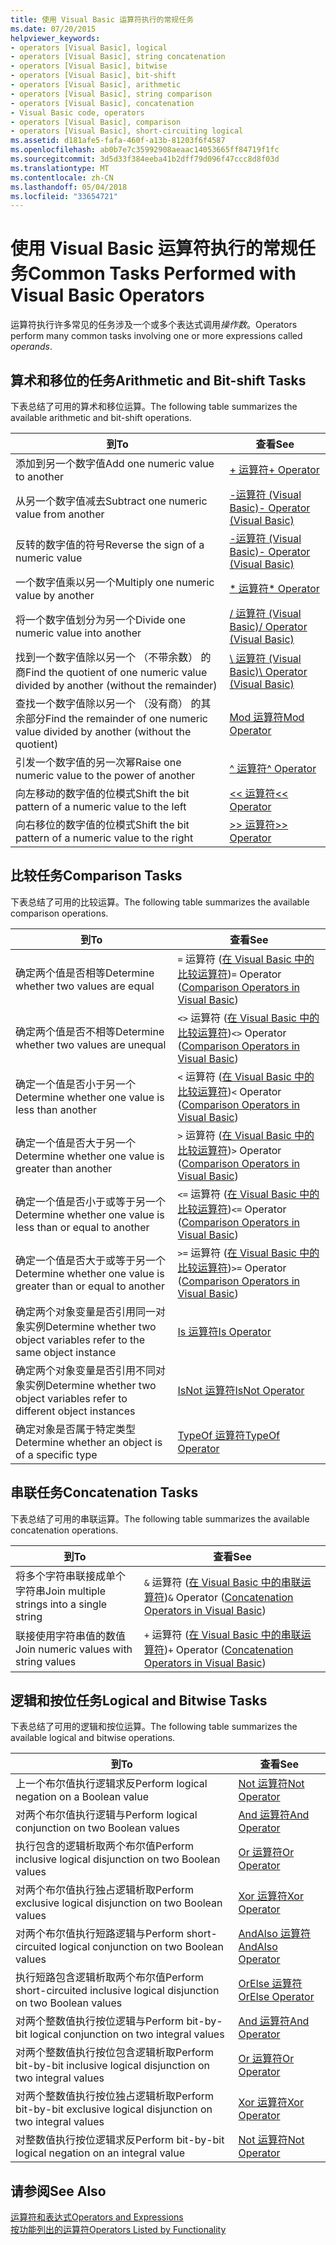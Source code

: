 ```yaml
---
title: 使用 Visual Basic 运算符执行的常规任务
ms.date: 07/20/2015
helpviewer_keywords:
- operators [Visual Basic], logical
- operators [Visual Basic], string concatenation
- operators [Visual Basic], bitwise
- operators [Visual Basic], bit-shift
- operators [Visual Basic], arithmetic
- operators [Visual Basic], string comparison
- operators [Visual Basic], concatenation
- Visual Basic code, operators
- operators [Visual Basic], comparison
- operators [Visual Basic], short-circuiting logical
ms.assetid: d181afe5-fafa-460f-a13b-81203f6f4587
ms.openlocfilehash: ab0b7e7c35992908aeaac14053665ff84719f1fc
ms.sourcegitcommit: 3d5d33f384eeba41b2dff79d096f47ccc8d8f03d
ms.translationtype: MT
ms.contentlocale: zh-CN
ms.lasthandoff: 05/04/2018
ms.locfileid: "33654721"
---
```

# <a name="common-tasks-performed-with-visual-basic-operators"></a><span data-ttu-id="4943b-102">使用 Visual Basic 运算符执行的常规任务</span><span class="sxs-lookup"><span data-stu-id="4943b-102">Common Tasks Performed with Visual Basic Operators</span></span>
<span data-ttu-id="4943b-103">运算符执行许多常见的任务涉及一个或多个表达式调用*操作数*。</span><span class="sxs-lookup"><span data-stu-id="4943b-103">Operators perform many common tasks involving one or more expressions called *operands*.</span></span>  
  
## <a name="arithmetic-and-bit-shift-tasks"></a><span data-ttu-id="4943b-104">算术和移位的任务</span><span class="sxs-lookup"><span data-stu-id="4943b-104">Arithmetic and Bit-shift Tasks</span></span>  
 <span data-ttu-id="4943b-105">下表总结了可用的算术和移位运算。</span><span class="sxs-lookup"><span data-stu-id="4943b-105">The following table summarizes the available arithmetic and bit-shift operations.</span></span>  
  
|<span data-ttu-id="4943b-106">到</span><span class="sxs-lookup"><span data-stu-id="4943b-106">To</span></span>|<span data-ttu-id="4943b-107">查看</span><span class="sxs-lookup"><span data-stu-id="4943b-107">See</span></span>|  
|---|---|  
|<span data-ttu-id="4943b-108">添加到另一个数字值</span><span class="sxs-lookup"><span data-stu-id="4943b-108">Add one numeric value to another</span></span>|[<span data-ttu-id="4943b-109">+ 运算符</span><span class="sxs-lookup"><span data-stu-id="4943b-109">+ Operator</span></span>](../../../../visual-basic/language-reference/operators/addition-operator.md)|  
|<span data-ttu-id="4943b-110">从另一个数字值减去</span><span class="sxs-lookup"><span data-stu-id="4943b-110">Subtract one numeric value from another</span></span>|[<span data-ttu-id="4943b-111">-运算符 (Visual Basic)</span><span class="sxs-lookup"><span data-stu-id="4943b-111">- Operator (Visual Basic)</span></span>](../../../../visual-basic/language-reference/operators/subtraction-operator.md)|  
|<span data-ttu-id="4943b-112">反转的数字值的符号</span><span class="sxs-lookup"><span data-stu-id="4943b-112">Reverse the sign of a numeric value</span></span>|[<span data-ttu-id="4943b-113">-运算符 (Visual Basic)</span><span class="sxs-lookup"><span data-stu-id="4943b-113">- Operator (Visual Basic)</span></span>](../../../../visual-basic/language-reference/operators/subtraction-operator.md)|  
|<span data-ttu-id="4943b-114">一个数字值乘以另一个</span><span class="sxs-lookup"><span data-stu-id="4943b-114">Multiply one numeric value by another</span></span>|[<span data-ttu-id="4943b-115">\* 运算符</span><span class="sxs-lookup"><span data-stu-id="4943b-115">\* Operator</span></span>](../../../../visual-basic/language-reference/operators/multiplication-operator.md)|  
|<span data-ttu-id="4943b-116">将一个数字值划分为另一个</span><span class="sxs-lookup"><span data-stu-id="4943b-116">Divide one numeric value into another</span></span>|[<span data-ttu-id="4943b-117">/ 运算符 (Visual Basic)</span><span class="sxs-lookup"><span data-stu-id="4943b-117">/ Operator (Visual Basic)</span></span>](../../../../visual-basic/language-reference/operators/floating-point-division-operator.md)|  
|<span data-ttu-id="4943b-118">找到一个数字值除以另一个 （不带余数） 的商</span><span class="sxs-lookup"><span data-stu-id="4943b-118">Find the quotient of one numeric value divided by another (without the remainder)</span></span>|[<span data-ttu-id="4943b-119">\ 运算符 (Visual Basic)</span><span class="sxs-lookup"><span data-stu-id="4943b-119">\ Operator (Visual Basic)</span></span>](../../../../visual-basic/language-reference/operators/integer-division-operator.md)|  
|<span data-ttu-id="4943b-120">查找一个数字值除以另一个 （没有商） 的其余部分</span><span class="sxs-lookup"><span data-stu-id="4943b-120">Find the remainder of one numeric value divided by another (without the quotient)</span></span>|[<span data-ttu-id="4943b-121">Mod 运算符</span><span class="sxs-lookup"><span data-stu-id="4943b-121">Mod Operator</span></span>](../../../../visual-basic/language-reference/operators/mod-operator.md)|  
|<span data-ttu-id="4943b-122">引发一个数字值的另一次幂</span><span class="sxs-lookup"><span data-stu-id="4943b-122">Raise one numeric value to the power of another</span></span>|[<span data-ttu-id="4943b-123">^ 运算符</span><span class="sxs-lookup"><span data-stu-id="4943b-123">^ Operator</span></span>](../../../../visual-basic/language-reference/operators/exponentiation-operator.md)|  
|<span data-ttu-id="4943b-124">向左移动的数字值的位模式</span><span class="sxs-lookup"><span data-stu-id="4943b-124">Shift the bit pattern of a numeric value to the left</span></span>|[<span data-ttu-id="4943b-125"><\< 运算符</span><span class="sxs-lookup"><span data-stu-id="4943b-125"><\< Operator</span></span>](../../../../visual-basic/language-reference/operators/left-shift-operator.md)|  
|<span data-ttu-id="4943b-126">向右移位的数字值的位模式</span><span class="sxs-lookup"><span data-stu-id="4943b-126">Shift the bit pattern of a numeric value to the right</span></span>|[<span data-ttu-id="4943b-127">>> 运算符</span><span class="sxs-lookup"><span data-stu-id="4943b-127">>> Operator</span></span>](../../../../visual-basic/language-reference/operators/right-shift-operator.md)|  
  
## <a name="comparison-tasks"></a><span data-ttu-id="4943b-128">比较任务</span><span class="sxs-lookup"><span data-stu-id="4943b-128">Comparison Tasks</span></span>  
 <span data-ttu-id="4943b-129">下表总结了可用的比较运算。</span><span class="sxs-lookup"><span data-stu-id="4943b-129">The following table summarizes the available comparison operations.</span></span>  
  
|<span data-ttu-id="4943b-130">到</span><span class="sxs-lookup"><span data-stu-id="4943b-130">To</span></span>|<span data-ttu-id="4943b-131">查看</span><span class="sxs-lookup"><span data-stu-id="4943b-131">See</span></span>|  
|---|---|  
|<span data-ttu-id="4943b-132">确定两个值是否相等</span><span class="sxs-lookup"><span data-stu-id="4943b-132">Determine whether two values are equal</span></span>|<span data-ttu-id="4943b-133">`=` 运算符 ([在 Visual Basic 中的比较运算符](../../../../visual-basic/programming-guide/language-features/operators-and-expressions/comparison-operators.md))</span><span class="sxs-lookup"><span data-stu-id="4943b-133">`=` Operator ([Comparison Operators in Visual Basic](../../../../visual-basic/programming-guide/language-features/operators-and-expressions/comparison-operators.md))</span></span>|  
|<span data-ttu-id="4943b-134">确定两个值是否不相等</span><span class="sxs-lookup"><span data-stu-id="4943b-134">Determine whether two values are unequal</span></span>|<span data-ttu-id="4943b-135">`<>` 运算符 ([在 Visual Basic 中的比较运算符](../../../../visual-basic/programming-guide/language-features/operators-and-expressions/comparison-operators.md))</span><span class="sxs-lookup"><span data-stu-id="4943b-135">`<>` Operator ([Comparison Operators in Visual Basic](../../../../visual-basic/programming-guide/language-features/operators-and-expressions/comparison-operators.md))</span></span>|  
|<span data-ttu-id="4943b-136">确定一个值是否小于另一个</span><span class="sxs-lookup"><span data-stu-id="4943b-136">Determine whether one value is less than another</span></span>|<span data-ttu-id="4943b-137">`<` 运算符 ([在 Visual Basic 中的比较运算符](../../../../visual-basic/programming-guide/language-features/operators-and-expressions/comparison-operators.md))</span><span class="sxs-lookup"><span data-stu-id="4943b-137">`<` Operator ([Comparison Operators in Visual Basic](../../../../visual-basic/programming-guide/language-features/operators-and-expressions/comparison-operators.md))</span></span>|  
|<span data-ttu-id="4943b-138">确定一个值是否大于另一个</span><span class="sxs-lookup"><span data-stu-id="4943b-138">Determine whether one value is greater than another</span></span>|<span data-ttu-id="4943b-139">`>` 运算符 ([在 Visual Basic 中的比较运算符](../../../../visual-basic/programming-guide/language-features/operators-and-expressions/comparison-operators.md))</span><span class="sxs-lookup"><span data-stu-id="4943b-139">`>` Operator ([Comparison Operators in Visual Basic](../../../../visual-basic/programming-guide/language-features/operators-and-expressions/comparison-operators.md))</span></span>|  
|<span data-ttu-id="4943b-140">确定一个值是否小于或等于另一个</span><span class="sxs-lookup"><span data-stu-id="4943b-140">Determine whether one value is less than or equal to another</span></span>|<span data-ttu-id="4943b-141">`<=` 运算符 ([在 Visual Basic 中的比较运算符](../../../../visual-basic/programming-guide/language-features/operators-and-expressions/comparison-operators.md))</span><span class="sxs-lookup"><span data-stu-id="4943b-141">`<=` Operator ([Comparison Operators in Visual Basic](../../../../visual-basic/programming-guide/language-features/operators-and-expressions/comparison-operators.md))</span></span>|  
|<span data-ttu-id="4943b-142">确定一个值是否大于或等于另一个</span><span class="sxs-lookup"><span data-stu-id="4943b-142">Determine whether one value is greater than or equal to another</span></span>|<span data-ttu-id="4943b-143">`>=` 运算符 ([在 Visual Basic 中的比较运算符](../../../../visual-basic/programming-guide/language-features/operators-and-expressions/comparison-operators.md))</span><span class="sxs-lookup"><span data-stu-id="4943b-143">`>=` Operator ([Comparison Operators in Visual Basic](../../../../visual-basic/programming-guide/language-features/operators-and-expressions/comparison-operators.md))</span></span>|  
|<span data-ttu-id="4943b-144">确定两个对象变量是否引用同一对象实例</span><span class="sxs-lookup"><span data-stu-id="4943b-144">Determine whether two object variables refer to the same object instance</span></span>|[<span data-ttu-id="4943b-145">Is 运算符</span><span class="sxs-lookup"><span data-stu-id="4943b-145">Is Operator</span></span>](../../../../visual-basic/language-reference/operators/is-operator.md)|  
|<span data-ttu-id="4943b-146">确定两个对象变量是否引用不同对象实例</span><span class="sxs-lookup"><span data-stu-id="4943b-146">Determine whether two object variables refer to different object instances</span></span>|[<span data-ttu-id="4943b-147">IsNot 运算符</span><span class="sxs-lookup"><span data-stu-id="4943b-147">IsNot Operator</span></span>](../../../../visual-basic/language-reference/operators/isnot-operator.md)|  
|<span data-ttu-id="4943b-148">确定对象是否属于特定类型</span><span class="sxs-lookup"><span data-stu-id="4943b-148">Determine whether an object is of a specific type</span></span>|[<span data-ttu-id="4943b-149">TypeOf 运算符</span><span class="sxs-lookup"><span data-stu-id="4943b-149">TypeOf Operator</span></span>](../../../../visual-basic/language-reference/operators/typeof-operator.md)|  
  
## <a name="concatenation-tasks"></a><span data-ttu-id="4943b-150">串联任务</span><span class="sxs-lookup"><span data-stu-id="4943b-150">Concatenation Tasks</span></span>  
 <span data-ttu-id="4943b-151">下表总结了可用的串联运算。</span><span class="sxs-lookup"><span data-stu-id="4943b-151">The following table summarizes the available concatenation operations.</span></span>  
  
|<span data-ttu-id="4943b-152">到</span><span class="sxs-lookup"><span data-stu-id="4943b-152">To</span></span>|<span data-ttu-id="4943b-153">查看</span><span class="sxs-lookup"><span data-stu-id="4943b-153">See</span></span>|  
|---|---|  
|<span data-ttu-id="4943b-154">将多个字符串联接成单个字符串</span><span class="sxs-lookup"><span data-stu-id="4943b-154">Join multiple strings into a single string</span></span>|<span data-ttu-id="4943b-155">`&` 运算符 ([在 Visual Basic 中的串联运算符](../../../../visual-basic/programming-guide/language-features/operators-and-expressions/concatenation-operators.md))</span><span class="sxs-lookup"><span data-stu-id="4943b-155">`&` Operator ([Concatenation Operators in Visual Basic](../../../../visual-basic/programming-guide/language-features/operators-and-expressions/concatenation-operators.md))</span></span>|  
|<span data-ttu-id="4943b-156">联接使用字符串值的数值</span><span class="sxs-lookup"><span data-stu-id="4943b-156">Join numeric values with string values</span></span>|<span data-ttu-id="4943b-157">`+` 运算符 ([在 Visual Basic 中的串联运算符](../../../../visual-basic/programming-guide/language-features/operators-and-expressions/concatenation-operators.md))</span><span class="sxs-lookup"><span data-stu-id="4943b-157">`+` Operator ([Concatenation Operators in Visual Basic](../../../../visual-basic/programming-guide/language-features/operators-and-expressions/concatenation-operators.md))</span></span>|  
  
## <a name="logical-and-bitwise-tasks"></a><span data-ttu-id="4943b-158">逻辑和按位任务</span><span class="sxs-lookup"><span data-stu-id="4943b-158">Logical and Bitwise Tasks</span></span>  
 <span data-ttu-id="4943b-159">下表总结了可用的逻辑和按位运算。</span><span class="sxs-lookup"><span data-stu-id="4943b-159">The following table summarizes the available logical and bitwise operations.</span></span>  
  
|<span data-ttu-id="4943b-160">到</span><span class="sxs-lookup"><span data-stu-id="4943b-160">To</span></span>|<span data-ttu-id="4943b-161">查看</span><span class="sxs-lookup"><span data-stu-id="4943b-161">See</span></span>|  
|---|---|  
|<span data-ttu-id="4943b-162">上一个布尔值执行逻辑求反</span><span class="sxs-lookup"><span data-stu-id="4943b-162">Perform logical negation on a Boolean value</span></span>|[<span data-ttu-id="4943b-163">Not 运算符</span><span class="sxs-lookup"><span data-stu-id="4943b-163">Not Operator</span></span>](../../../../visual-basic/language-reference/operators/not-operator.md)|  
|<span data-ttu-id="4943b-164">对两个布尔值执行逻辑与</span><span class="sxs-lookup"><span data-stu-id="4943b-164">Perform logical conjunction on two Boolean values</span></span>|[<span data-ttu-id="4943b-165">And 运算符</span><span class="sxs-lookup"><span data-stu-id="4943b-165">And Operator</span></span>](../../../../visual-basic/language-reference/operators/and-operator.md)|  
|<span data-ttu-id="4943b-166">执行包含的逻辑析取两个布尔值</span><span class="sxs-lookup"><span data-stu-id="4943b-166">Perform inclusive logical disjunction on two Boolean values</span></span>|[<span data-ttu-id="4943b-167">Or 运算符</span><span class="sxs-lookup"><span data-stu-id="4943b-167">Or Operator</span></span>](../../../../visual-basic/language-reference/operators/or-operator.md)|  
|<span data-ttu-id="4943b-168">对两个布尔值执行独占逻辑析取</span><span class="sxs-lookup"><span data-stu-id="4943b-168">Perform exclusive logical disjunction on two Boolean values</span></span>|[<span data-ttu-id="4943b-169">Xor 运算符</span><span class="sxs-lookup"><span data-stu-id="4943b-169">Xor Operator</span></span>](../../../../visual-basic/language-reference/operators/xor-operator.md)|  
|<span data-ttu-id="4943b-170">对两个布尔值执行短路逻辑与</span><span class="sxs-lookup"><span data-stu-id="4943b-170">Perform short-circuited logical conjunction on two Boolean values</span></span>|[<span data-ttu-id="4943b-171">AndAlso 运算符</span><span class="sxs-lookup"><span data-stu-id="4943b-171">AndAlso Operator</span></span>](../../../../visual-basic/language-reference/operators/andalso-operator.md)|  
|<span data-ttu-id="4943b-172">执行短路包含逻辑析取两个布尔值</span><span class="sxs-lookup"><span data-stu-id="4943b-172">Perform short-circuited inclusive logical disjunction on two Boolean values</span></span>|[<span data-ttu-id="4943b-173">OrElse 运算符</span><span class="sxs-lookup"><span data-stu-id="4943b-173">OrElse Operator</span></span>](../../../../visual-basic/language-reference/operators/orelse-operator.md)|  
|<span data-ttu-id="4943b-174">对两个整数值执行按位逻辑与</span><span class="sxs-lookup"><span data-stu-id="4943b-174">Perform bit-by-bit logical conjunction on two integral values</span></span>|[<span data-ttu-id="4943b-175">And 运算符</span><span class="sxs-lookup"><span data-stu-id="4943b-175">And Operator</span></span>](../../../../visual-basic/language-reference/operators/and-operator.md)|  
|<span data-ttu-id="4943b-176">对两个整数值执行按位包含逻辑析取</span><span class="sxs-lookup"><span data-stu-id="4943b-176">Perform bit-by-bit inclusive logical disjunction on two integral values</span></span>|[<span data-ttu-id="4943b-177">Or 运算符</span><span class="sxs-lookup"><span data-stu-id="4943b-177">Or Operator</span></span>](../../../../visual-basic/language-reference/operators/or-operator.md)|  
|<span data-ttu-id="4943b-178">对两个整数值执行按位独占逻辑析取</span><span class="sxs-lookup"><span data-stu-id="4943b-178">Perform bit-by-bit exclusive logical disjunction on two integral values</span></span>|[<span data-ttu-id="4943b-179">Xor 运算符</span><span class="sxs-lookup"><span data-stu-id="4943b-179">Xor Operator</span></span>](../../../../visual-basic/language-reference/operators/xor-operator.md)|  
|<span data-ttu-id="4943b-180">对整数值执行按位逻辑求反</span><span class="sxs-lookup"><span data-stu-id="4943b-180">Perform bit-by-bit logical negation on an integral value</span></span>|[<span data-ttu-id="4943b-181">Not 运算符</span><span class="sxs-lookup"><span data-stu-id="4943b-181">Not Operator</span></span>](../../../../visual-basic/language-reference/operators/not-operator.md)|  
  
## <a name="see-also"></a><span data-ttu-id="4943b-182">请参阅</span><span class="sxs-lookup"><span data-stu-id="4943b-182">See Also</span></span>  
 [<span data-ttu-id="4943b-183">运算符和表达式</span><span class="sxs-lookup"><span data-stu-id="4943b-183">Operators and Expressions</span></span>](../../../../visual-basic/programming-guide/language-features/operators-and-expressions/index.md)  
 [<span data-ttu-id="4943b-184">按功能列出的运算符</span><span class="sxs-lookup"><span data-stu-id="4943b-184">Operators Listed by Functionality</span></span>](../../../../visual-basic/language-reference/operators/operators-listed-by-functionality.md)
